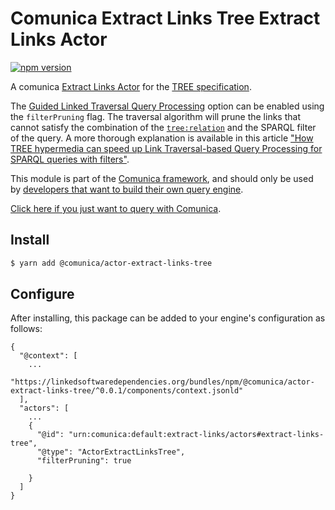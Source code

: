 # Comunica Extract Links Tree Extract Links Actor

[![npm version](https://badge.fury.io/js/%40comunica%2Factor-extract-links-tree.svg)](https://www.npmjs.com/package/@comunica/actor-extract-links-tree)

A comunica [Extract Links Actor](https://github.com/comunica/comunica-feature-link-traversal/tree/master/packages/bus-extract-links) for the [TREE specification](https://treecg.github.io/specification/).

The [Guided Linked Traversal Query Processing](https://arxiv.org/abs/2005.02239)
option can be enabled using the `filterPruning` flag. The traversal algorithm will 
prune the links that cannot satisfy the combination of the 
[`tree:relation`](https://treecg.github.io/specification/#Relation) and the SPARQL filter of the query. 
A more thorough explanation is available in this article
["How TREE hypermedia can speed up Link Traversal-based Query Processing for SPARQL queries with filters"](https://constraintautomaton.github.io/How-TREE-hypermedia-can-speed-up-Link-Traversal-based-Query-Processing-queries/). 

This module is part of the [Comunica framework](https://github.com/comunica/comunica),
and should only be used by [developers that want to build their own query engine](https://comunica.dev/docs/modify/).

[Click here if you just want to query with Comunica](https://comunica.dev/docs/query/).

## Install

```bash
$ yarn add @comunica/actor-extract-links-tree
```

## Configure

After installing, this package can be added to your engine's configuration as follows:
```text
{
  "@context": [
    ...
    "https://linkedsoftwaredependencies.org/bundles/npm/@comunica/actor-extract-links-tree/^0.0.1/components/context.jsonld"  
  ],
  "actors": [
    ...
    {
      "@id": "urn:comunica:default:extract-links/actors#extract-links-tree",
      "@type": "ActorExtractLinksTree",
      "filterPruning": true

    }
  ]
}
```
